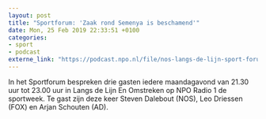 ```yaml
---
layout: post
title: "Sportforum: 'Zaak rond Semenya is beschamend'"
date: Mon, 25 Feb 2019 22:33:51 +0100
categories: 
- sport 
- podcast 
externe_link: "https://podcast.npo.nl/file/nos-langs-de-lijn-sport-forum/4439/nporadio1_nos-langs-de-lijn-sport-forum_20190225_sportforum-zaak-rond-semenya-is-beschamend_RYOUHL.mp3"
---
```


In het Sportforum bespreken drie gasten iedere maandagavond van 21.30 uur tot 23.00 uur in Langs de Lijn En Omstreken op NPO Radio 1 de sportweek. Te gast zijn deze keer Steven Dalebout (NOS), Leo Driessen (FOX) en Arjan Schouten (AD).
